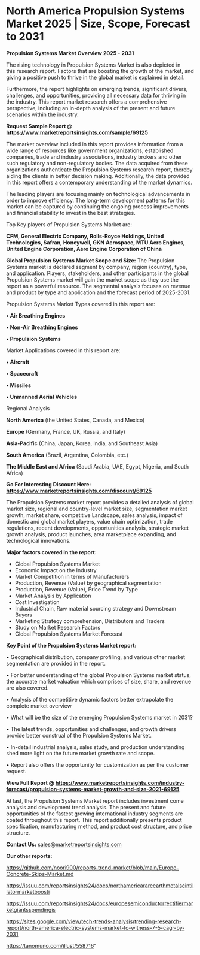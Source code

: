 # North America Propulsion Systems Market 2025 | Size, Scope, Forecast to 2031

<Strong> Propulsion Systems Market Overview 2025 - 2031</strong>

The rising technology in Propulsion Systems Market is also depicted in this research report. Factors that are boosting the growth of the market, and giving a positive push to thrive in the global market is explained in detail.

Furthermore, the report highlights on emerging trends, significant drivers, challenges, and opportunities, providing all necessary data for thriving in the industry. This report market research offers a comprehensive perspective, including an in-depth analysis of the present and future scenarios within the industry.

<strong>Request Sample Report @ <a href=https://www.marketreportsinsights.com/sample/69125>https://www.marketreportsinsights.com/sample/69125</a></strong>

The market overview included in this report provides information from a wide range of resources like government organizations, established companies, trade and industry associations, industry brokers and other such regulatory and non-regulatory bodies. The data acquired from these organizations authenticate the Propulsion Systems research report, thereby aiding the clients in better decision making. Additionally, the data provided in this report offers a contemporary understanding of the market dynamics.

The leading players are focusing mainly on technological advancements in order to improve efficiency. The long-term development patterns for this market can be captured by continuing the ongoing process improvements and financial stability to invest in the best strategies.

Top Key players of Propulsion Systems Market are:

<strong>CFM, General Electric Company, Rolls-Royce Holdings, United Technologies, Safran, Honeywell, GKN Aerospace, MTU Aero Engines, United Engine Corporation, Aero Engine Corporation of China</strong>

<strong><b>Global Propulsion Systems Market Scope and Size:</b></strong>
The Propulsion Systems market is declared segment by company, region (country), type, and application. Players, stakeholders, and other participants in the global Propulsion Systems market will gain the market scope as they use the report as a powerful resource. The segmental analysis focuses on revenue and product by type and application and the forecast period of 2025-2031.

Propulsion Systems Market Types covered in this report are:

<strong>• Air Breathing Engines

• Non-Air Breathing Engines

• Propulsion Systems</strong>

Market Applications covered in this report are:

<strong>• Aircraft

• Spacecraft

• Missiles

• Unmanned Aerial Vehicles</strong> 

Regional Analysis

<strong>North America</strong> (the United States, Canada, and Mexico)

<strong>Europe</strong> (Germany, France, UK, Russia, and Italy)

<strong>Asia-Pacific</strong> (China, Japan, Korea, India, and Southeast Asia)

<strong>South America</strong> (Brazil, Argentina, Colombia, etc.)

<strong>The Middle East and Africa</strong> (Saudi Arabia, UAE, Egypt, Nigeria, and South Africa)

<strong>Go For Interesting Discount Here: <a href=https://www.marketreportsinsights.com/discount/69125>https://www.marketreportsinsights.com/discount/69125</a></strong>

The Propulsion Systems market report provides a detailed analysis of global market size, regional and country-level market size, segmentation market growth, market share, competitive Landscape, sales analysis, impact of domestic and global market players, value chain optimization, trade regulations, recent developments, opportunities analysis, strategic market growth analysis, product launches, area marketplace expanding, and technological innovations.

<strong><b>Major factors covered in the report:</b></strong>
<ul>
  <li>Global Propulsion Systems Market </li>
  <li>Economic Impact on the Industry</li>
  <li>Market Competition in terms of Manufacturers</li>
  <li>Production, Revenue (Value) by geographical segmentation</li>
  <li>Production, Revenue (Value), Price Trend by Type</li>
  <li>Market Analysis by Application</li>
  <li>Cost Investigation</li>
  <li>Industrial Chain, Raw material sourcing strategy and Downstream Buyers</li>
  <li>Marketing Strategy comprehension, Distributors and Traders</li>
  <li>Study on Market Research Factors</li>
  <li>Global Propulsion Systems Market Forecast</li>
</ul>

<strong><b>Key Point of the Propulsion Systems Market report:</b></strong>

• Geographical distribution, company profiling, and various other market segmentation are provided in the report.

• For better understanding of the global Propulsion Systems market status, the accurate market valuation which comprises of size, share, and revenue are also covered.

• Analysis of the competitive dynamic factors better extrapolate the complete market overview

• What will be the size of the emerging Propulsion Systems market in 2031?

• The latest trends, opportunities and challenges, and growth drivers provide better construal of the Propulsion Systems Market.

• In-detail industrial analysis, sales study, and production understanding shed more light on the future market growth rate and scope.

• Report also offers the opportunity for customization as per the customer request.

<strong><b>View Full Report @ <a href=https://www.marketreportsinsights.com/industry-forecast/propulsion-systems-market-growth-and-size-2021-69125>https://www.marketreportsinsights.com/industry-forecast/propulsion-systems-market-growth-and-size-2021-69125</a></b></strong>


At last, the Propulsion Systems Market report includes investment come analysis and development trend analysis. The present and future opportunities of the fastest growing international industry segments are coated throughout this report. This report additionally presents product specification, manufacturing method, and product cost structure, and price structure.

<strong>Contact Us:</strong>
sales@marketreportsinsights.com

<strong>Our other reports:</strong>

<a href=https://github.com/noori900/reports-trend-market/blob/main/Europe-Concrete-Skips-Market.md>https://github.com/noori900/reports-trend-market/blob/main/Europe-Concrete-Skips-Market.md</a>

<a href=https://issuu.com/reportsinsights24/docs/northamericarareearthmetalscintillatormarketboosti>https://issuu.com/reportsinsights24/docs/northamericarareearthmetalscintillatormarketboosti</a>

<a href=https://issuu.com/reportsinsights24/docs/europesemiconductorrectifiermarketgiantsspendingis>https://issuu.com/reportsinsights24/docs/europesemiconductorrectifiermarketgiantsspendingis</a>

<a href=https://sites.google.com/view/tech-trends-analysis/trending-research-report/north-america-electric-systems-market-to-witness-7-5-cagr-by-2031>https://sites.google.com/view/tech-trends-analysis/trending-research-report/north-america-electric-systems-market-to-witness-7-5-cagr-by-2031</a>

<a href=https://tanomuno.com/illust/558716>https://tanomuno.com/illust/558716</a>"
